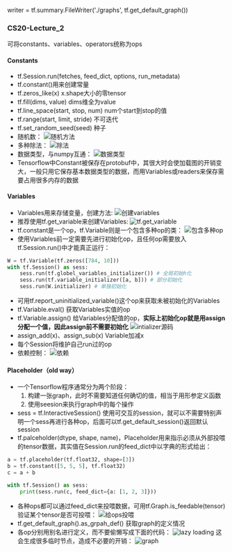 writer = tf.summary.FileWriter('./graphs', tf.get_default_graph())
### CS20-Lecture_2
可将constants、variables、operators统称为ops
#### Constants
* tf.Session.run(fetches, feed_dict, options, run_metadata)
* tf.constant()用来创建常量
* tf.zeros_like(x) x.shape大小的零tensor
* tf.fill(dims, value) dims维全为value
* tf.line_space(start, stop, num) num个start到stop的值
* tf.range(start, limit, stride) 不可迭代
* tf.set_random_seed(seed) 种子
* 随机数：
  ![随机方法](https://i.loli.net/2019/04/22/5cbd652121d14.png)
* 多种除法：
  ![除法](https://i.loli.net/2019/04/22/5cbd6582b3bc8.png)
* 数据类型，与numpy互通： 
  ![数据类型](https://i.loli.net/2019/04/22/5cbd662d97aae.png)
* Tensorflow中Constant被保存在protobuf中，其很大时会使加载图的开销变大，一般只用它保存基本数据类型的数据，而用Variables或readers来保存需要占用很多内存的数据

#### Variables
* Variables用来存储变量，创建方法:
![创建variables](https://i.loli.net/2019/04/22/5cbd69c1721f9.png)
* 推荐使用tf.get_variable来创建Variables:
  ![tf.get_variable](https://i.loli.net/2019/04/22/5cbd7fc4628f0.png)
* tf.constant是一个op，tf.Variable则是一个包含多种op的类：
  ![包含多种op](https://i.loli.net/2019/04/22/5cbd6a80ee374.png)
* 使用Variables前一定需要先进行初始化op，且任何op需要放入tf.Session.run()中才能真正运行：
```python
W = tf.Variable(tf.zeros([784, 10]))
with tf.Session() as sess:
    sess.run(tf.globel_variables_initializer()) # 全局初始h化
    sess.run(tf.variable_initializer([a, b])) # 部分初始化
    sess.run(W.initializer) # 单独初始化
 ```
 * 可用tf.report_uninitialized_variable()这个op来获取未被初始化的Variables
 * tf.Variable.eval() 获取Variables实值的op
 * tf.Variable.assign() 给Variables分配值的op，**实际上初始化op就是用assign分配一个值，因此assign前不需要初始化**
   ![intializer源码](https://i.loli.net/2019/04/22/5cbd81ed42d31.png)
 * assign_add(x)、assign_sub(x) Variable加减x
 * 每个Session将维护自己run过的op
 * 依赖控制：
   ![依赖](https://i.loli.net/2019/04/22/5cbd6fd2bd6bf.png)

#### Placeholder（old way）
* 一个Tensorflow程序通常分为两个阶段：
  1. 构建一张graph，此时不需要知道任何确切的值，相当于用形参定义函数
  2. 使用seesion来执行graph中的每个操作
* sess = tf.InteractiveSession() 使用可交互的session，就可以不需要特别声明一个sess再进行各种op，后面可以tf.get_default_session()返回默认session
* tf.palceholder(dtype, shape, name)，Placeholder用来指示必须从外部投喂的tensor数据，其实值在Session.run的feed_dict中以字典的形式给出：
```python
a = tf.placeholder(tf.float32, shape=[3])
b = tf.constant([5, 5, 5], tf.float32)
c = a + b

with tf.Session() as sess:
    print(sess.run(c, feed_dict={a: [1, 2, 3]}))
```
* 各种ops都可以通过feed_dict来投喂数据，可用tf.Graph.is_feedable(tensor)验证某个tensor是否可投喂：
  ![给ops投喂](https://i.loli.net/2019/04/22/5cbd75d87a897.png)
* tf.get_default_graph().as_grpah_def() 获取graph的定义情况
* 各op分别用别名进行定义，而不要偷懒写成下面的代码：
  ![lazy loading](https://i.loli.net/2019/04/22/5cbd79c98147e.png)
  这会生成很多临时节点，造成不必要的开销：
  ![graph](https://i.loli.net/2019/04/22/5cbd7a6b900e9.png)


  